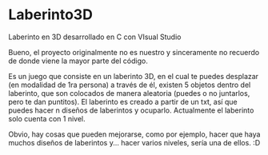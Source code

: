 # Laberinto3D
Laberinto en 3D desarrollado en C con VIsual Studio

Bueno, el proyecto originalmente no es nuestro y sinceramente no recuerdo de donde viene la mayor parte del código.

Es un juego que consiste en un laberinto 3D, en el cual te puedes desplazar (en modalidad de 1ra persona) a través de él,
existen 5 objetos dentro del laberinto, que son colocados de manera aleatoria (puedes o no juntarlos, pero te dan puntitos).
El laberinto es creado a partir de un txt, así que puedes hacer n diseños de laberintos y ocuparlo.
Actualmente el laberinto solo cuenta con 1 nivel.

Obvio, hay cosas que pueden mejorarse, como por ejemplo, hacer que haya muchos diseños de laberintos y... hacer varios niveles, sería una de ellos.
 :D
 
